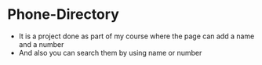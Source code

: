 # Phone-Directory

  - It is a project done as part of my course where the page can add a name and a number
  - And also you can search them by using name or number
